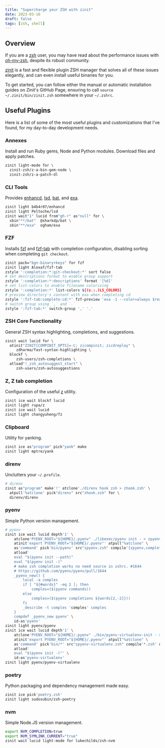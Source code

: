 ```yaml
---
title: "Supercharge your ZSH with zinit"
date: 2023-03-16
draft: false
tags: [zsh, shell]
---
```


## Overview

If you are a [zsh](https://zsh.sourceforge.io/) user, you may have read about the performance issues with [oh-my-zsh](https://ohmyz.sh/), despite its robust community.

[zinit](https://github.com/zdharma-continuum/zinit) is a fast and flexible plugin ZSH manager that solves all of these issues elegantly, and can even install useful binaries for you.

To get started, you can follow either the manual or automatic installation guides on Zinit's GitHub Page, ensuring to call `source ~/.zinit/bin/zinit.zsh` somewhere in your `~/.zshrc`.

## Useful Plugins

Here is a list of some of the most useful plugins and customizations that I've found, for my day-to-day development needs.

### Annexes

Install and run Ruby gems, Node and Python modules. Download files and apply patches.

```bash
zinit light-mode for \
  zinit-zsh/z-a-bin-gem-node \
  zinit-zsh/z-a-patch-dl
```

### CLI Tools

Provides [enhancd](https://github.com/b4b4r07/enhancd), [lsd](https://github.com/lsd-rs/lsd), [bat](https://github.com/sharkdp/bat), and [exa](https://the.exa.website/).

```bash
zinit light b4b4r07/enhancd
zinit light Peltoche/lsd
zinit wait"1" lucid from"gh-r" as"null" for \
  sbin"**/bat"  @sharkdp/bat \
  sbin"**/exa"  ogham/exa
```

### FZF

Installs [fzf](https://github.com/junegunn/fzf) and [fzf-tab](https://github.com/Aloxaf/fzf-tab) with completion configuration, disabling sorting when completing `git checkout`.

```bash
zinit pack="bgn-binary+keys" for fzf
zinit light Aloxaf/fzf-tab
zstyle ':completion:*:git-checkout:*' sort false
# set descriptions format to enable group support
zstyle ':completion:*:descriptions' format '[%d]'
# set list-colors to enable filename colorizing
zstyle ':completion:*' list-colors ${(s.:.)LS_COLORS}
# preview directory's content with exa when completing cd
zstyle ':fzf-tab:complete:cd:*' fzf-preview 'exa -1 --color=always $realpath'
# switch group using `,` and `.`
zstyle ':fzf-tab:*' switch-group ',' '.'
```

### ZSH Core Functionality

General ZSH syntax highlighting, completions, and suggestions.

```bash
zinit wait lucid for \
  atinit"ZINIT[COMPINIT_OPTS]=-C; zicompinit; zicdreplay" \
     zdharma/fast-syntax-highlighting \
  blockf \
     zsh-users/zsh-completions \
  atload"!_zsh_autosuggest_start" \
     zsh-users/zsh-autosuggestions
```

### Z, Z tab completion

Configuration of the useful [z](https://github.com/rupa/z) utility.

```bash
zinit ice wait blockf lucid
zinit light rupa/z
zinit ice wait lucid
zinit light changyuheng/fz
```

### Clipboard

Utility for yanking.

```bash
zinit ice as"program" pick"yank" make
zinit light mptre/yank
```

### direnv

Unclutters your `~/.profile`.

```bash
# direnv
zinit as"program" make'!' atclone'./direnv hook zsh > zhook.zsh' \
  atpull'%atclone' pick"direnv" src"zhook.zsh" for \
  direnv/direnv
```

### pyenv

Simple Python version management.

```bash
# pyenv
zinit ice wait lucid depth'1' \
    atclone'PYENV_ROOT="${HOME}/.pyenv" ./libexec/pyenv init - > zpyenv.zsh' \
    atinit'export PYENV_ROOT="${HOME}/.pyenv"' atpull"%atclone" \
    as'command' pick'bin/pyenv' src"zpyenv.zsh" compile'{zpyenv,completions/*}.zsh' nocompile'!' \
    atload'
    eval "$(pyenv init --path)"
    eval "$(pyenv init -)"
    # make zsh completion works no need source in zshrc. #1644
    # https://github.com/pyenv/pyenv/pull/1644
    _pyenv_new() {
        local -a comples
        if [ "${#words}" -eq 2 ]; then
            comples=($(pyenv commands))
        else
            comples=($(pyenv completions ${words[2,-2]}))
        fi
        _describe -t comples 'comples' comples
    }
    compdef _pyenv_new pyenv' \
    id-as'pyenv'
zinit light pyenv/pyenv
zinit ice wait lucid depth'1' \
    atclone'PYENV_ROOT="${HOME}/.pyenv" ./bin/pyenv-virtualenv-init - > zpyenv-virtualenv.zsh' \
    atinit'export PYENV_ROOT="${HOME}/.pyenv"' atpull"%atclone" \
    as'command' pick'bin/*' src"zpyenv-virtualenv.zsh" compile'*.zsh' nocompile'!' \
    atload'
    eval "$(pyenv init -)"' \
    id-as'pyenv-virtualenv'
zinit light pyenv/pyenv-virtualenv
```

### poetry

Python packaging and dependency management made easy.

```bash
zinit ice pick'poetry.zsh'
zinit light sudosubin/zsh-poetry
```

### nvm

Simple Node.JS version management.

```bash
export NVM_COMPLETION=true
export NVM_SYMLINK_CURRENT="true"
zinit wait lucid light-mode for lukechilds/zsh-nvm
```
